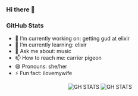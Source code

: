 ### Hi there 👋

<h3>GitHub Stats</h3>

- 🔭 I’m currently working on: getting gud at elixir
- 🌱 I’m currently learning: elixir
- 💬 Ask me about: music
- 📫 How to reach me: carrier pigeon
- 😄 Pronouns: she/her
- ⚡ Fun fact: ilovemywife

<div align="center" >

![GH STATS](https://raw.githubusercontent.com/GabriellaDiasA/github-stats/master/generated/overview.svg#gh-dark-mode-only)
![GH STATS](https://raw.githubusercontent.com/GabriellaDiasA/github-stats/master/generated/overview.svg#gh-light-mode-only)
</div>
